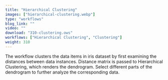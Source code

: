 ```yaml
---
title: "Hierarchical Clustering"
images: ["hierarchical-clustering.webp"]
type: "workflows"
blog_link: ""
video: ""
download: "310-clustering.ows"
workflows: ["Hierarchical Clustering", "Clustering"]
weight: 310
---
```


The workflow clusters the data items in iris dataset by first examining the distances between data instances. Distance matrix is passed to Hierarchical Clustering, which renders the dendrogram. Select different parts of the dendrogram to further analyze the corresponding data.
